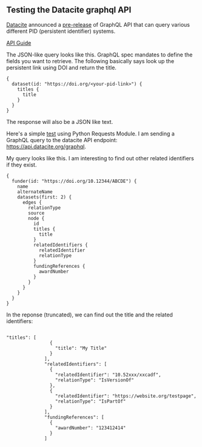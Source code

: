 ## Testing the Datacite graphql API 

[Datacite](https://datacite.org/) announced a [pre-release](https://blog.datacite.org/graphql-api-pre-release/) of 
GraphQL API that can query various different PID (persistent identifier) systems. 


[API Guide](https://support.datacite.org/docs/datacite-graphql-api-guide)

The JSON-like query looks like this. GraphQL spec mandates to define the fields you want to retrieve. The following basically says look up the persistent link using DOI and return the title. 

```
{
  dataset(id: "https://doi.org/<your-pid-link>") {
    titles {
      title
    }
  }
}
```
The response will also be a JSON like text. 

Here's a simple [test](request.py) using Python Requests Module. I am sending a GraphQL query to the datacite API endpoint: https://api.datacite.org/graphql. 


My query looks like this. I am interesting to 
find out other related identifiers if they exist. 
 

```
{
  funder(id: "https://doi.org/10.12344/ABCDE") {
    name
    alternateName
    datasets(first: 2) {
      edges {
        relationType
        source
        node {
          id
          titles {
            title
          }
          relatedIdentifiers {
            relatedIdentifier
            relationType
          }
          fundingReferences {
            awardNumber
          }
        }
      }
    }
  }
}
```

In the reponse (truncated), we can find out the title and the related identifiers: 

```

"titles": [
                {
                  "title": "My Title"
                }
              ],
              "relatedIdentifiers": [
                {
                  "relatedIdentifier": "10.52xxx/xxcadf",
                  "relationType": "IsVersionOf"
                },
                {
                  "relatedIdentifier": "https://website.org/testpage",
                  "relationType": "IsPartOf"
                }
              ],
              "fundingReferences": [
                {
                  "awardNumber": "123412414"
                }
              ]

```

